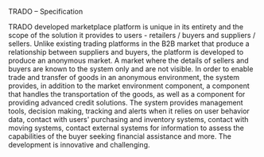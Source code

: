 TRADO – Specification

TRADO developed marketplace platform is unique in its entirety and the scope of
the solution it provides to users - retailers / buyers and suppliers / sellers. Unlike
existing trading platforms in the B2B market that produce a relationship between
suppliers and buyers, the platform is developed to produce an anonymous
market. A market where the details of sellers and buyers are known to the system
only and are not visible. In order to enable trade and transfer of goods in an
anonymous environment, the system provides, in addition to the market
environment component, a component that handles the transportation of the
goods, as well as a component for providing advanced credit solutions.
The system provides management tools, decision making, tracking and alerts
when it relies on user behavior data, contact with users&#39; purchasing and inventory
systems, contact with moving systems, contact external systems for information
to assess the capabilities of the buyer seeking financial assistance and more. The
development is innovative and challenging.
